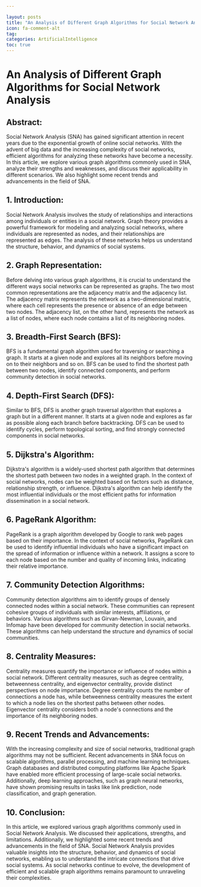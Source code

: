 ```yaml
---

layout: posts
title: "An Analysis of Different Graph Algorithms for Social Network Analysis"
icon: fa-comment-alt
tag:      
categories: ArtificialIntelligence
toc: true
---
```




# An Analysis of Different Graph Algorithms for Social Network Analysis

## Abstract:
Social Network Analysis (SNA) has gained significant attention in recent years due to the exponential growth of online social networks. With the advent of big data and the increasing complexity of social networks, efficient algorithms for analyzing these networks have become a necessity. In this article, we explore various graph algorithms commonly used in SNA, analyze their strengths and weaknesses, and discuss their applicability in different scenarios. We also highlight some recent trends and advancements in the field of SNA.

## 1. Introduction:
Social Network Analysis involves the study of relationships and interactions among individuals or entities in a social network. Graph theory provides a powerful framework for modeling and analyzing social networks, where individuals are represented as nodes, and their relationships are represented as edges. The analysis of these networks helps us understand the structure, behavior, and dynamics of social systems.

## 2. Graph Representation:
Before delving into various graph algorithms, it is crucial to understand the different ways social networks can be represented as graphs. The two most common representations are the adjacency matrix and the adjacency list. The adjacency matrix represents the network as a two-dimensional matrix, where each cell represents the presence or absence of an edge between two nodes. The adjacency list, on the other hand, represents the network as a list of nodes, where each node contains a list of its neighboring nodes.

## 3. Breadth-First Search (BFS):
BFS is a fundamental graph algorithm used for traversing or searching a graph. It starts at a given node and explores all its neighbors before moving on to their neighbors and so on. BFS can be used to find the shortest path between two nodes, identify connected components, and perform community detection in social networks.

## 4. Depth-First Search (DFS):
Similar to BFS, DFS is another graph traversal algorithm that explores a graph but in a different manner. It starts at a given node and explores as far as possible along each branch before backtracking. DFS can be used to identify cycles, perform topological sorting, and find strongly connected components in social networks.

## 5. Dijkstra's Algorithm:
Dijkstra's algorithm is a widely-used shortest path algorithm that determines the shortest path between two nodes in a weighted graph. In the context of social networks, nodes can be weighted based on factors such as distance, relationship strength, or influence. Dijkstra's algorithm can help identify the most influential individuals or the most efficient paths for information dissemination in a social network.

## 6. PageRank Algorithm:
PageRank is a graph algorithm developed by Google to rank web pages based on their importance. In the context of social networks, PageRank can be used to identify influential individuals who have a significant impact on the spread of information or influence within a network. It assigns a score to each node based on the number and quality of incoming links, indicating their relative importance.

## 7. Community Detection Algorithms:
Community detection algorithms aim to identify groups of densely connected nodes within a social network. These communities can represent cohesive groups of individuals with similar interests, affiliations, or behaviors. Various algorithms such as Girvan-Newman, Louvain, and Infomap have been developed for community detection in social networks. These algorithms can help understand the structure and dynamics of social communities.

## 8. Centrality Measures:
Centrality measures quantify the importance or influence of nodes within a social network. Different centrality measures, such as degree centrality, betweenness centrality, and eigenvector centrality, provide distinct perspectives on node importance. Degree centrality counts the number of connections a node has, while betweenness centrality measures the extent to which a node lies on the shortest paths between other nodes. Eigenvector centrality considers both a node's connections and the importance of its neighboring nodes.

## 9. Recent Trends and Advancements:
With the increasing complexity and size of social networks, traditional graph algorithms may not be sufficient. Recent advancements in SNA focus on scalable algorithms, parallel processing, and machine learning techniques. Graph databases and distributed computing platforms like Apache Spark have enabled more efficient processing of large-scale social networks. Additionally, deep learning approaches, such as graph neural networks, have shown promising results in tasks like link prediction, node classification, and graph generation.

## 10. Conclusion:
In this article, we explored various graph algorithms commonly used in Social Network Analysis. We discussed their applications, strengths, and limitations. Additionally, we highlighted some recent trends and advancements in the field of SNA. Social Network Analysis provides valuable insights into the structure, behavior, and dynamics of social networks, enabling us to understand the intricate connections that drive social systems. As social networks continue to evolve, the development of efficient and scalable graph algorithms remains paramount to unraveling their complexities.